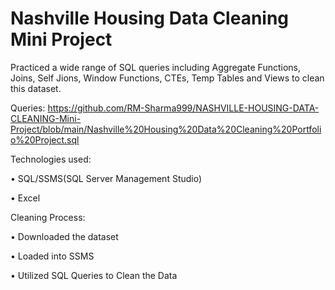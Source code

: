 # Nashville Housing Data Cleaning Mini Project


Practiced a wide range of SQL queries including Aggregate Functions, Joins, Self Jions, Window Functions, CTEs, Temp Tables and Views to clean this dataset.

Queries: https://github.com/RM-Sharma999/NASHVILLE-HOUSING-DATA-CLEANING-Mini-Project/blob/main/Nashville%20Housing%20Data%20Cleaning%20Portfolio%20Project.sql

Technologies used:

• SQL/SSMS(SQL Server Management Studio)

• Excel

Cleaning Process:

• Downloaded the dataset

• Loaded into SSMS

• Utilized SQL Queries to Clean the Data
